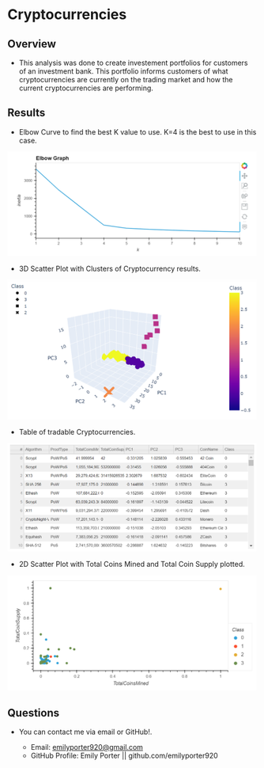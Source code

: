 # Cryptocurrencies

## Overview
* This analysis was done to create investement portfolios for customers of an investment bank. This portfolio informs customers of what cryptocurrencies are currently on the trading market and how the current cryptocurrencies are performing.

## Results
* Elbow Curve to find the best K value to use. K=4 is the best to use in this case.

<p align="center">
  <img 
    src=Resources/elbow.png
  >
</p>

* 3D Scatter Plot with Clusters of Cryptocurrency results.

<p align="center">
  <img 
    src=Resources/3Dscatter.png
  >
</p>

* Table of tradable Cryptocurrencies.

<p align="center">
  <img 
    src=Resources/table.png
  >
</p>

* 2D Scatter Plot with Total Coins Mined and Total Coin Supply plotted.

<p align="center">
  <img 
    src=Resources/2Dscatter.png
  >
</p>

## Questions

* You can contact me via email or GitHub!.

    * Email: emilyporter920@gmail.com
    * GitHub Profile: Emily Porter || github.com/emilyporter920 
